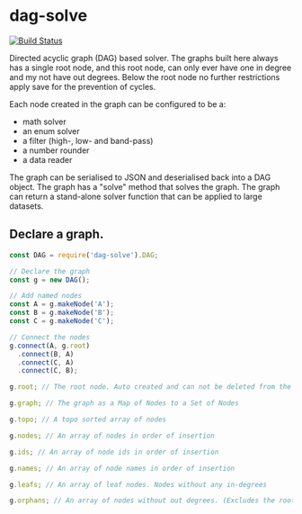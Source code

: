 # dag-solve

[![Build Status](https://travis-ci.org/gumm/dag-solve.svg?branch=master)](https://travis-ci.org/gumm/dag-solve.svg?branch=master)

Directed acyclic graph (DAG) based solver.
The graphs built here always has a single root node, and this root node,
can only ever have one in degree and my not have out degrees. Below the root
node no further restrictions apply save for the prevention of cycles.

Each node created in the graph can be configured to be a:
* math solver
* an enum solver
* a filter (high-, low- and band-pass)
* a number rounder
* a data reader

The graph can be serialised to JSON and deserialised back into a DAG object.
The graph has a "solve" method that solves the graph.
The graph can return a stand-alone solver function that can be applied to
large datasets.

## Declare a graph.
```javascript
const DAG = require('dag-solve').DAG;

// Declare the graph
const g = new DAG();

// Add named nodes
const A = g.makeNode('A');
const B = g.makeNode('B');
const C = g.makeNode('C');

// Connect the nodes
g.connect(A, g.root)
  .connect(B, A)
  .connect(C, A)
  .connect(C, B);

g.root; // The root node. Auto created and can not be deleted from the graph.

g.graph; // The graph as a Map of Nodes to a Set of Nodes

g.topo; // A topo sorted array of nodes

g.nodes; // An array of nodes in order of insertion

g.ids; // An array of node ids in order of insertion

g.names; // An array of node names in order of insertion

g.leafs; // An array of leaf nodes. Nodes without any in-degrees

g.orphans; // An array of nodes without out degrees. (Excludes the root node)

```
